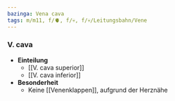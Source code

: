 ```yaml
---
bazinga: Vena cava
tags: m/m11, f/🫀, f/💀, f/💀/Leitungsbahn/Vene
---
```

### V. cava
- **Einteilung**
	- [[V. cava superior]]
	- [[V. cava inferior]]
- **Besonderheit**
	- Keine [[Venenklappen]], aufgrund der Herznähe